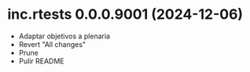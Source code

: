 <!-- NEWS.md is maintained by https://cynkra.github.io/fledge, do not edit -->

# inc.rtests 0.0.0.9001 (2024-12-06)

* Adaptar objetivos a plenaria
* Revert "All changes"
* Prune
* Pulir README


